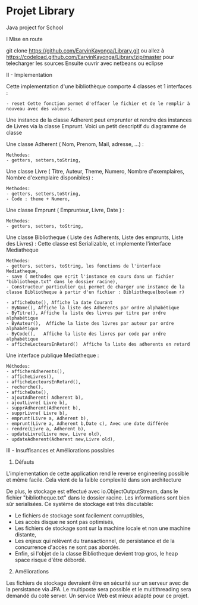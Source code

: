 # Projet Library
Java project for School

I Mise en route

git clone https://github.com/EarvinKayonga/Library.git ou  allez  à https://codeload.github.com/EarvinKayonga/Library/zip/master  pour telecharger les sources
Ensuite ouvrir avec netbeans ou eclipse


II - Implementation

Cette implementation d'une bibliothèque comporte 4 classes et 1 interfaces :

    - reset Cette fonction permet d'effacer le fichier et de le remplir à nouveau avec des valeurs.

Une instance de la classe Adherent peut emprunter et rendre des instances de Livres via la classe Emprunt.
Voici un petit descriptif du diagramme de classe

Une classe Adherent ( Nom, Prenom, Mail, adresse, ...) :

    Methodes:
    - getters, setters,toString,


Une classe Livre ( Titre, Auteur, Theme, Numero, Nombre d'exemplaires, Nombre d'exemplaire disponibles) :

    Methodes:
    - getters, setters,toString,
    - Code : theme + Numero,


Une classe Emprunt ( Emprunteur, Livre, Date ) :

    Methodes:
    - getters, setters, toString,



Une classe Bibliotheque ( Liste des Adherents, Liste des emprunts, Liste des Livres) :
    Cette classe est Serializable, et implemente l'interface Mediatheque

    Methodes:
    - getters, setters, toString, les fonctions de l'interface Mediatheque,
    - save ( methodes que ecrit l'instance en cours dans un fichier "bibliotheqe.txt" dans le dossier racine),
    - Constructeur particulier qui permet de charger une instance de la classe Bibliotheque à partir d'un fichier : Bibliotheque(boolean r)

    - afficheDate(), Affiche la date Courant
    - ByName(), Affiche la liste des Adherents par ordre alphabétique
    - ByTitre(), Affiche la liste des livres par titre par ordre alphabétique
    - ByAuteur(),  Affiche la liste des livres par auteur par ordre alphabétique
    - ByCode(),   Affiche la liste des livres par code par ordre alphabétique
    - afficheLecteursEnRetard()  Affiche la liste des adherents en retard

Une interface publique Mediatheque :

    Méthodes:
    - afficherAdherents(),
    - afficheLivres(),
    - afficheLecteursEnRetard(),
    - recherche(),
    - afficheDate(),
    - ajoutAdherent( Adherent b),
    - ajoutLivre( Livre b),
    - supprAdherent(Adherent b),
    - supprLivre( Livre b),
    - emprunt(Livre a, Adherent b),
    - emprunt(Livre a, Adherent b,Date c), Avec une date différée
    - rendre(Livre a, Adherent b),
    - updateLivre(Livre new, Livre old),
    - updateAdherent(Adherent new,Livre old),

III - Insuffisances et Améliorations possibles

1) Défauts

L'implementation de cette application rend le reverse engineering  possible et même facile. Cela vient de la faible complexité dans son architecture

De plus, le stockage est effectué avec io.ObjectOutputStream, dans le fichier "bibliotheque.txt" dans le dossier racine. Les informations sont bien sûr serialisées.
Ce système de stockage est très discutable:

- Le fichiers de stockage sont facilement corruptibles,
- Les accès disque ne sont pas optimisés,
- Les fichiers de stockage sont sur la machine locale et non une machine distante,
- Les enjeux qui relèvent du transactionnel, de persistance et de la concurrence d'accès ne sont pas abordés.
- Enfin, si l'objet de la classe Bibliotheque devient trop gros, le heap space risque d'être débordé.

2) Améliorations

Les fichiers de stockage devraient être en sécurité sur un serveur avec de la persistance via JPA.
Le multiposte sera possible et le multithreading sera demandé du coté server.
Un service Web est mieux adapté pour ce projet.
